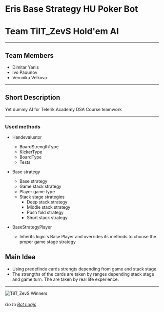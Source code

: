 # Eris Base Strategy HU Poker Bot

# Team TilT_ZevS Hold'em AI
- - - - 

## Team Members
* Dimitar Yanis
* Ivo Paounov
* Veronika Velkova

- - - - 

## Short Description

Yet dummy AI for Telerik Academy DSA Course teamwork

- - - - 

### Used methods

* Handevaluator
  * BoardStrengthType
  * KickerType
  * BoardType
  * Tests
  
* Base strategy
  * Base strategy
  * Game stack strategy
  * Player game type
  * Stack stage strategies
    * Deep stack strategy
    * Middle stack strategy
    * Push fold strategy
    * Short stack strategy

* BaseStrategyPlayer
  * Inherits logic's Base Player and overrides its methods to choose the proper game stage strategy

## Main Idea

* Using predefinde cards strengts depending from game and stack stage.
* The strengths of the cards are taken by ranges depending stack stage and game turn. The are taken by real life experience.

- - - - 

![TilT_ZevS Winners](https://cloud.githubusercontent.com/assets/10419828/11670294/b68e4942-9e09-11e5-94fb-6452212d895c.png)

###### Go to [Bot Logic](https://github.com/DYanis/ErisBaseStrategyPokerBot/tree/master/Eris/AI/TexasHoldem.AI.ErisHUBaseStrategy)
